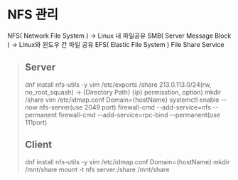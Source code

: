 # NFS 관리
NFS( Network File System ) -> Linux 내 파일공유
SMB( Server Message Block ) -> Linux와 윈도우 간 파일 공유
EFS( Elastic File System ) File Share Service 

> ## Server
> dnf install nfs-utils -y
> vim /etc/exports
> /share 213.0.113.0/24(rw, no_root_squash) -> {Directory Path} {ip} permisstion, option)
> mkdir /share
> vim /etc/idmap.conf
> Domain={hostName}
> systemctl enable --now nfs-server(use 2049 port)
> firewall-cmd --add-service=nfs --permanent
> firewall-cmd --add-service=rpc-bind --permanent(use 111port)
> ## Client 
> dnf install nfs-utils -y
> vim /etc/idmap.conf
> Domain={hostName}
> mkdir /mnt/share
> mount -t nfs server:/share /mnt/share
<!--stackedit_data:
eyJoaXN0b3J5IjpbMTEwNDY1NTU4OCwtMTM3NjkwNjIzMiwtMT
E5NzUzNTQ4NCwtNjAxODY5MDkyXX0=
-->